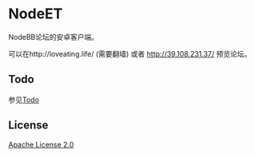 # NodeET

NodeBB论坛的安卓客户端。

可以在http://loveating.life/ (需要翻墙) 或者 http://39.108.231.37/ 预览论坛。

## Todo

参见[Todo](https://github.com/hyb1996/NodeET/blob/master/Todo.md)

## License

[Apache License 2.0](https://github.com/hyb1996/NodeET/blob/master/LICENSE)
